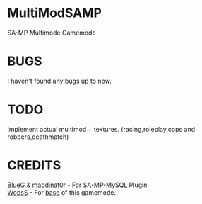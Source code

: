 MultiModSAMP
=============

SA-MP Multimode Gamemode

BUGS
=============
I haven't found any bugs up to now.

TODO
=============
Implement actual multimod + textures. (racing,roleplay,cops and robbers,deathmatch)  


CREDITS
=============
[BlueG](https://github.com/pBlueG) & [maddinat0r](https://github.com/maddinat0r) - For [SA-MP-MySQL](https://github.com/pBlueG/SA-MP-MySQL) Plugin  
[WopsS](http://forum.sa-mp.com/member.php?u=146211) - For [base](http://forum.sa-mp.com/showthread.php?t=463466) of this gamemode.